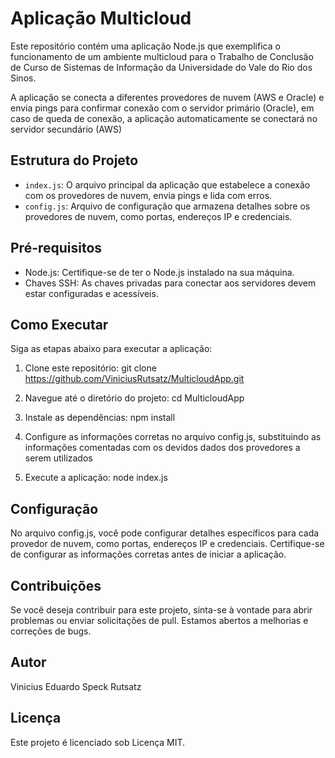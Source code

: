 # Aplicação Multicloud

Este repositório contém uma aplicação Node.js que exemplifica o funcionamento de um ambiente multicloud para o Trabalho de Conclusão de Curso de Sistemas de Informação da Universidade do Vale do Rio dos Sinos. 

A aplicação se conecta a diferentes provedores de nuvem (AWS e Oracle) e envia pings para confirmar conexão com o servidor primário (Oracle), em caso de queda de conexão, a aplicação automaticamente se conectará no servidor secundário (AWS)

## Estrutura do Projeto

- `index.js`: O arquivo principal da aplicação que estabelece a conexão com os provedores de nuvem, envia pings e lida com erros.
- `config.js`: Arquivo de configuração que armazena detalhes sobre os provedores de nuvem, como portas, endereços IP e credenciais.

## Pré-requisitos

- Node.js: Certifique-se de ter o Node.js instalado na sua máquina.
- Chaves SSH: As chaves privadas para conectar aos servidores devem estar configuradas e acessíveis.

## Como Executar

Siga as etapas abaixo para executar a aplicação:

1. Clone este repositório:
   git clone https://github.com/ViniciusRutsatz/MulticloudApp.git
   
2. Navegue até o diretório do projeto:
   cd MulticloudApp

3. Instale as dependências:
   npm install
   
4. Configure as informações corretas no arquivo config.js, substituindo as informações comentadas com os devidos dados dos provedores a serem utilizados

5. Execute a aplicação:
   node index.js

## Configuração
No arquivo config.js, você pode configurar detalhes específicos para cada provedor de nuvem, como portas, endereços IP e credenciais. Certifique-se de configurar as informações corretas antes de iniciar a aplicação.

## Contribuições
Se você deseja contribuir para este projeto, sinta-se à vontade para abrir problemas ou enviar solicitações de pull. Estamos abertos a melhorias e correções de bugs.

## Autor
  Vinicius Eduardo Speck Rutsatz

## Licença
Este projeto é licenciado sob Licença MIT.


